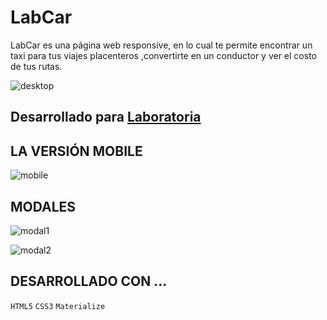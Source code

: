 # LabCar
LabCar es una página web responsive, en lo cual te permite encontrar un taxi para tus viajes placenteros ,convertirte en un conductor y ver el costo de tus rutas.

![desktop](https://user-images.githubusercontent.com/32310087/36342529-29f3ee82-13ce-11e8-820a-a457ea515aeb.PNG)

## Desarrollado para [Laboratoria](http://laboratoria.la)

## LA VERSIÓN MOBILE

![mobile](https://user-images.githubusercontent.com/32310087/36342555-6fb1dc0e-13ce-11e8-8d9b-87ad1714f0c3.PNG)

## MODALES

![modal1](https://user-images.githubusercontent.com/32310087/36342565-8726057c-13ce-11e8-8909-64b556fb3b52.PNG)

![modal2](https://user-images.githubusercontent.com/32310087/36342911-340f13f6-13d3-11e8-8b3e-e2b4b2e32773.PNG)

## DESARROLLADO CON ...

`HTML5` `CSS3` `Materialize`
